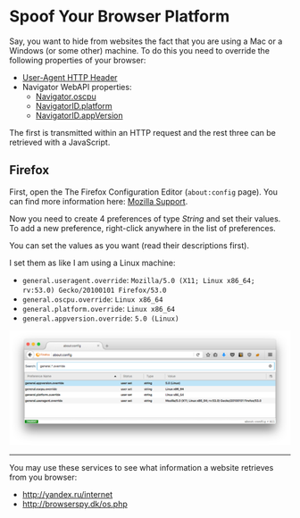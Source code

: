 # Spoof Your Browser Platform

Say, you want to hide from websites the fact that you are using a Mac or a
Windows (or some other) machine. To do this you need to override the following
properties of your browser:

- [User-Agent HTTP Header](https://developer.mozilla.org/en-US/docs/Web/HTTP/Headers/User-Agent/Firefox)
- Navigator WebAPI properties:
    - [Navigator.oscpu](https://developer.mozilla.org/en-US/docs/Web/API/Navigator/oscpu)
    - [NavigatorID.platform](https://developer.mozilla.org/en-US/docs/Web/API/NavigatorID/platform)
    - [NavigatorID.appVersion](https://developer.mozilla.org/en-US/docs/Web/API/NavigatorID/appVersion)

The first is transmitted within an HTTP request and the rest three can be
retrieved with a JavaScript.

## Firefox

First, open the The Firefox Configuration Editor (`about:config` page). You can
find more information here:
[Mozilla Support](https://support.mozilla.org/en-US/kb/about-config-editor-firefox).

Now you need to create 4 preferences of type _String_ and set their values.
To add a new preference, right-click anywhere in the list of preferences.

You can set the values as you want (read their descriptions first).

I set them as like I am using a Linux machine:

  - `general.useragent.override`: `Mozilla/5.0 (X11; Linux x86_64; rv:53.0) Gecko/20100101 Firefox/53.0`
  - `general.oscpu.override`: `Linux x86_64`
  - `general.platform.override`: `Linux x86_64`
  - `general.appversion.override`: `5.0 (Linux)`

![](./img/screen_shot_2017-06-11_at_19.36.49.png)

----

You may use these services to see what information a website retrieves from you
browser:
   - http://yandex.ru/internet
   - http://browserspy.dk/os.php
